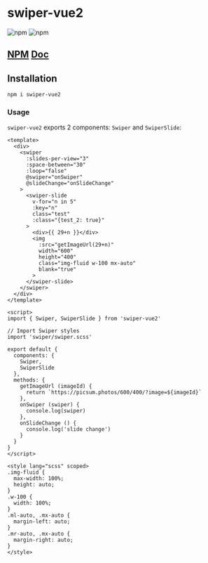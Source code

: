 # swiper-vue2

![npm](https://img.shields.io/npm/dw/swiper-vue2)
![npm](https://img.shields.io/npm/v/swiper-vue2)

<h2>
  <a href="https://www.npmjs.com/package/swiper-vue2" target="_blank">NPM</a>
  <a href="https://swiperjs.com/vue" target="_blank">Doc</a>
</h2>

## Installation
```
npm i swiper-vue2
```

### Usage
`swiper-vue2` exports 2 components: `Swiper` and `SwiperSlide`:

```vue
<template>
  <div>
    <swiper
      :slides-per-view="3"
      :space-between="30"
      :loop="false"
      @swiper="onSwiper"
      @slideChange="onSlideChange"
    >
      <swiper-slide
        v-for="n in 5"
        :key="n"
        class="test"
        :class="{test_2: true}"
      >
        <div>{{ 29+n }}</div>
        <img
          :src="getImageUrl(29+n)"
          width="600"
          height="400"
          class="img-fluid w-100 mx-auto"
          blank="true"
        >
      </swiper-slide>
    </swiper>
  </div>
</template>

<script>
import { Swiper, SwiperSlide } from 'swiper-vue2'

// Import Swiper styles
import 'swiper/swiper.scss'

export default {
  components: {
    Swiper,
    SwiperSlide
  },
  methods: {
    getImageUrl (imageId) {
      return `https://picsum.photos/600/400/?image=${imageId}`
    },
    onSwiper (swiper) {
      console.log(swiper)
    },
    onSlideChange () {
      console.log('slide change')
    }
  }
}
</script>

<style lang="scss" scoped>
.img-fluid {
  max-width: 100%;
  height: auto;
}
.w-100 {
  width: 100%;
}
.ml-auto, .mx-auto {
  margin-left: auto;
}
.mr-auto, .mx-auto {
  margin-right: auto;
}
</style>
```

